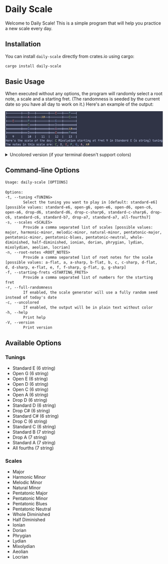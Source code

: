 # Daily Scale

Welcome to Daily Scale! This is a simple program that will help you practice a new scale every day.

## Installation

You can install `daily-scale` directly from crates.io using cargo:

```sh
cargo install daily-scale
```

## Basic Usage

When executed without any options, the program will randomly select a root note, a scale and a starting fret. (The randomness is seeded by the current date so you have all day to work on it.) Here's an example of the output:

![colored output](./screenshot.png)

<details><summary>Uncolored version (if your terminal doesn't support colors)</summary>

    |---A#---|--------|---C----|--------|---D---|
    |---F----|--------|---G----|--------|---A---|
    |--------|---D----|---D#---|--------|---F---|
    |========|===A====|===A#===|========|===C===|
    |===D#===|========|===F====|========|===G===|
    |===A#===|========|===C====|========|===D===|
    |   6    |   7    |   8    |   9    |   10  |
    Here's the scale of the day: D Phrygian starting at fret 6 in Standard E (6 string) tuning
    The notes in this scale are: D, D#, F, G, A, A#, C

</details>

## Command-line Options

```
Usage: daily-scale [OPTIONS]

Options:
-t, --tuning <TUNING>
        Select the tuning you want to play in [default: standard-e6] [possible values: standard-e6, open-g6, open-e6, open-d6, open-c6, open-a6, drop-d6, standard-d6, drop-c-sharp6, standard-c-sharp6, drop-c6, standard-c6, standard-b7, drop-a7, standard-a7, all-fourths7]
-s, --scales <SCALES>
        Provide a comma separated list of scales [possible values: major, harmonic-minor, melodic-minor, natural-minor, pentatonic-major, pentatonic-minor, pentatonic-blues, pentatonic-neutral, whole-diminished, half-diminished, ionian, dorian, phrygian, lydian, mixolydian, aeolian, locrian]
-n, --root-notes <ROOT_NOTES>
        Provide a comma separated list of root notes for the scale [possible values: a-flat, a, a-sharp, b-flat, b, c, c-sharp, d-flat, d, d-sharp, e-flat, e, f, f-sharp, g-flat, g, g-sharp]
-f, --starting-frets <STARTING_FRETS>
        Provide a comma separated list of numbers for the starting fret
-r, --full-randomness
        If enabled, the scale generator will use a fully random seed instead of today's date
-c, --uncolored
        If enabled, the output will be in plain text without color
-h, --help
        Print help
-V, --version
        Print version
```

## Available Options

### Tunings

- Standard E (6 string)
- Open G (6 string)
- Open E (6 string)
- Open D (6 string)
- Open C (6 string)
- Open A (6 string)
- Drop D (6 string)
- Standard D (6 string)
- Drop C# (6 string)
- Standard C# (6 string)
- Drop C (6 string)
- Standard C (6 string)
- Standard B (7 string)
- Drop A (7 string)
- Standard A (7 string)
- All fourths (7 string)

### Scales

- Major
- Harmonic Minor
- Melodic Minor
- Natural Minor
- Pentatonic Major
- Pentatonic Minor
- Pentatonic Blues
- Pentatonic Neutral
- Whole Diminished
- Half Diminished
- Ionian
- Dorian
- Phrygian
- Lydian
- Mixolydian
- Aeolian
- Locrian